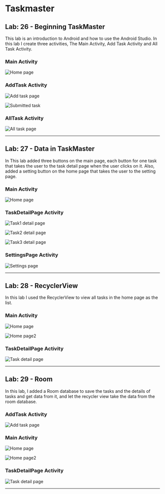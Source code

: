 # **Taskmaster**

## **Lab: 26 - Beginning TaskMaster**

This lab is an introduction to Android and how to use the Android Studio. In this lab I create three activities, The Main Activity, Add Task Activity and All Task Activity.

### **Main Activity**

![Home page](screenshots/lab26(1).jpg)

### **AddTask Activity**

![Add task page](screenshots/lab26(2).jpg)

![Submitted task](screenshots/lab26(3).jpg)

### **AllTask Activity**

![All task page](screenshots/lab26(4).jpg)

-------------------------------------------------------------------------------------------------------------

## **Lab: 27 - Data in TaskMaster**

In This lab added three buttons on the main page, each button for one task that takes the user to the task detail page when the user clicks on it. Also, added a setting button on the home page that takes the user to the setting page.

### **Main Activity**

![Home page](screenshots/lab27(1).jpg)

### **TaskDetailPage Activity**

![Task1 detail page](screenshots/lab27(2).jpg)

![Task2 detail page](screenshots/lab27(3).jpg)

![Task3 detail page](screenshots/lab27(4).jpg)

### **SettingsPage Activity**

![Settings page](screenshots/lab27(5).jpg)

-------------------------------------------------------------------------------------------------------------

## **Lab: 28 - RecyclerView**

In this lab I used the RecyclerView to view all tasks in the home page as the list.

### **Main Activity**

![Home page](screenshots/lab28(1).jpg)

![Home page2](screenshots/lab28(2).jpg)

### **TaskDetailPage Activity**

![Task detail page](screenshots/lab28(3).jpg)

-------------------------------------------------------------------------------------------------------------

## **Lab: 29 - Room**

In this lab, I added a Room database to save the tasks and the details of tasks and get data from it, and let the recycler view take the data from the room database.

### **AddTask Activity**

![Add task page](screenshots/lab29(1).jpg)

### **Main Activity**

![Home page](screenshots/lab29(2).jpg)

![Home page2](screenshots/lab29(3).jpg)

### **TaskDetailPage Activity**

![Task detail page](screenshots/lab29(4).jpg)

-------------------------------------------------------------------------------------------------------------